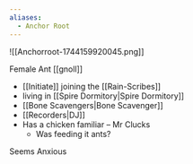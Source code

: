```yaml
---
aliases:
  - Anchor Root
---
```

![[Anchorroot-1744159920045.png]]

Female Ant [[gnoll]]
* [[Initiate]] joining the [[Rain-Scribes]] 
* living in [[Spire Dormitory|Spire Dormitory]]
* [[Bone Scavengers|Bone Scavenger]]
* [[Recorders|DJ]]
* Has a chicken familiar – Mr Clucks
	* Was feeding it ants?

Seems Anxious
